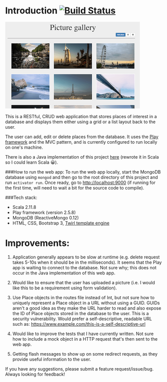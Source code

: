 Introduction [![Build Status](https://travis-ci.org/muhsinali/picture-gallery-scala.svg?branch=master)](https://travis-ci.org/muhsinali/picture-gallery-scala)
=================================
![alt tag](public/images/pictureGallery.png)

This is a RESTful, CRUD web application that stores places of interest in a database and displays them either using a grid or a list layout back to the user.

The user can add, edit or delete places from the database. It uses the [Play framework](https://www.playframework.com/) and the MVC pattern, and is currently configured to run locally on one's machine.

There is also a Java implementation of this project [here](https://github.com/muhsinali/picture-gallery) (rewrote it in Scala so I could learn Scala :grinning:).

###How to run the web app:
To run the web app locally, start the MongoDB database using `mongod` and then go to the root directory of this project and run `activator run`. Once ready, go to [http://localhost:9000](http://localhost:9000) (if running for the first time, will need to wait a bit for the source code to compile).

###Tech stack:
- Scala 2.11.8
- Play framework (version 2.5.8)
- MongoDB (ReactiveMongo 0.12)
- HTML, CSS, Bootstrap 3, [Twirl template engine](https://www.playframework.com/documentation/2.5.x/ScalaTemplates)




Improvements:
=================================

1. Application generally appears to be slow at runtime (e.g. delete request takes 5-10s when it should be in the milliseconds). It seems that the Play app is waiting to connect to the database. Not sure why; this does not occur in the Java implementation of this web app.

2. Would like to ensure that the user has uploaded a picture (i.e. I would like this to be a requirement using form validation).

3. Use Place objects in the routes file instead of Int, but not sure how to uniquely represent a Place object in a URL without using a GUID. GUIDs aren't a good idea as they make the URL harder to read and also expose the ID of Place objects stored in the database to the user. This is a security vulnerability. Would prefer a self-descriptive, readable URL such as:
    https://www.example.com/this-is-a-self-descriptive-url

4. Would like to improve the tests that I have currently written. Not sure how to include a mock object in a HTTP request that's then sent to the web app.

5. Getting flash messages to show up on some redirect requests, as they provide useful information to the user.

If you have any suggestions, please submit a feature request/issue/bug. Always looking for feedback! 